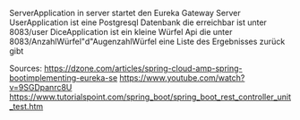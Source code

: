 ServerApplication in server startet den Eureka Gateway Server
UserApplication ist eine Postgresql Datenbank die erreichbar ist unter 8083/user
DiceApplication ist ein kleine Würfel Api die unter 8083/AnzahlWürfel"d"AugenzahlWürfel eine Liste des Ergebnisses zurück gibt 



Sources: https://dzone.com/articles/spring-cloud-amp-spring-bootimplementing-eureka-se
https://www.youtube.com/watch?v=9SGDpanrc8U
https://www.tutorialspoint.com/spring_boot/spring_boot_rest_controller_unit_test.htm